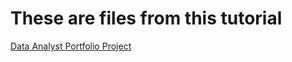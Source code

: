 #  These are files from this tutorial
[Data Analyst Portfolio Project](https://youtu.be/qfyynHBFOsM)
